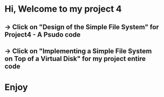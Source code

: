 # Hi, Welcome to my project 4

## -> Click on "Design of the Simple File System" for Project4 - A Psudo code 
## -> Click on "Implementing a Simple File System on Top of a Virtual Disk" for my project entire code

# Enjoy
 
